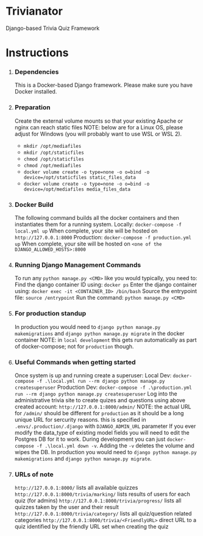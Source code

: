 # Trivianator
Django-based Trivia Quiz Framework

# Instructions

1) ### Dependencies
   This is a Docker-based Django framework. Please make sure you have Docker installed.

2) ### Preparation
   Create the external volume mounts so that your existing Apache or nginx can reach static files
   NOTE: below are for a Linux OS, please adjust for Windows (you will probably want to use WSL or WSL 2).
   * `mkdir /opt/mediafiles`
   * `mkdir /opt/staticfiles`
   * `chmod /opt/staticfiles`
   * `chmod /opt/mediafiles`
   * `docker volume create -o type=none -o o=bind -o device=/opt/staticfiles static_files_data`
   * `docker volume create -o type=none -o o=bind -o device=/opt/mediafiles media_files_data`

3) ### Docker Build
   The following command builds all the docker containers and then instantiates them for a running system.
      Locally:
         `docker-compose -f local.yml up`
         When complete, your site will be hosted on `http://127.0.0.1:8000`
      Production:
         `docker-compose -f production.yml up`
         When complete, your site will be hosted on `<one of the DJANGO_ALLOWED_HOSTS>:8000`

4) ### Running Django Management Commands
   To run any `python manage.py <CMD>` like you would typically, you need to:
   Find the django container ID using: `docker ps`
   Enter the django container using: `docker exec -it <CONTAINER_ID> /bin/bash`
   Source the entrypoint file: `source /entrypoint`
   Run the command: `python manage.py <CMD>`

5) ### For production standup
   In production you would need to `django python manage.py makemigrations` and `django python manage.py migrate` in the docker container
   NOTE: in `local development` this gets run automatically as part of docker-compose; not for `production` though.

6) ### Useful Commands when getting started
   Once system is up and running create a superuser:
      Local Dev:
         `docker-compose -f .\local.yml run --rm django python manage.py createsuperuser`
      Production Dev:
         `docker-compose -f .\production.yml run --rm django python manage.py createsuperuser`
   Log into the administrative trivia site to create quizes and questions using above created account:
      `http://127.0.0.1:8000/admin/`
      NOTE: the actual URL for `/admin/` should be different for `production` as it should be a long unique URL for sercurity reasons.
            this is specified in `.envs/.production/.django` with `DJANGO_ADMIN_URL` parameter
   If you ever modify the data_type of existing model fields you will need to edit the Postgres DB for it to work.
   During development you can just `docker-compose -f .\local.yml down -v`. Adding the `-v` deletes the volume and wipes the DB.
   In production you would need to `django python manage.py makemigrations` and `django python manage.py migrate`.

7) ### URLs of note
   `http://127.0.0.1:8000/` lists all available quizzes
   `http://127.0.0.1:8000/trivia/marking/` lists results of users for each quiz (for admins)
   `http://127.0.0.1:8000/trivia/progress/` lists all quizzes taken by the user and their result
   `http://127.0.0.1:8000/trivia/category/` lists all quiz/question related categories
   `http://127.0.0.1:8000/trivia/<FriendlyURL>` direct URL to a quiz identified by the friendly URL set when creating the quiz
